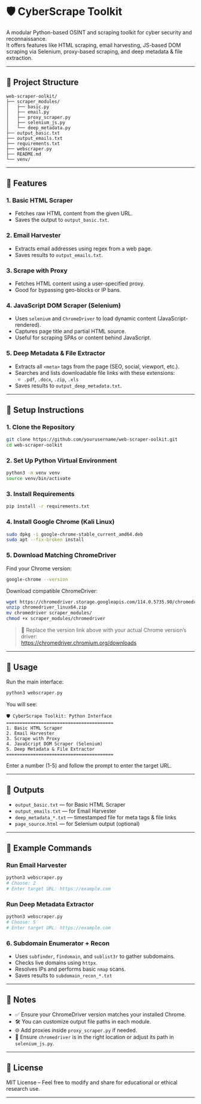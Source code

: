 # 🛡️ CyberScrape Toolkit

A modular Python-based OSINT and scraping toolkit for cyber security and reconnaissance.  
It offers features like HTML scraping, email harvesting, JS-based DOM scraping via Selenium, proxy-based scraping, and deep metadata & file extraction.

---

## 📁 Project Structure

```
web-scraper-oolkit/
├── scraper_modules/
│   ├── basic.py
│   ├── email.py
│   ├── proxy_scraper.py
│   ├── selenium_js.py
│   └── deep_metadata.py
├── output_basic.txt
├── output_emails.txt
├── requirements.txt
├── webscraper.py
├── README.md
└── venv/
```

---

## 🧰 Features

### 1. Basic HTML Scraper
- Fetches raw HTML content from the given URL.
- Saves the output to `output_basic.txt`.

### 2. Email Harvester
- Extracts email addresses using regex from a web page.
- Saves results to `output_emails.txt`.

### 3. Scrape with Proxy
- Fetches HTML content using a user-specified proxy.
- Good for bypassing geo-blocks or IP bans.

### 4. JavaScript DOM Scraper (Selenium)
- Uses `selenium` and `ChromeDriver` to load dynamic content (JavaScript-rendered).
- Captures page title and partial HTML source.
- Useful for scraping SPAs or content behind JavaScript.

### 5. Deep Metadata & File Extractor
- Extracts all `<meta>` tags from the page (SEO, social, viewport, etc.).
- Searches and lists downloadable file links with these extensions:
  - `.pdf`, `.docx`, `.zip`, `.xls`
- Saves results to `output_deep_metadata.txt`.

---

## 🔧 Setup Instructions

### 1. Clone the Repository

```bash
git clone https://github.com/yourusername/web-scraper-oolkit.git
cd web-scraper-oolkit
```

### 2. Set Up Python Virtual Environment

```bash
python3 -m venv venv
source venv/bin/activate
```

### 3. Install Requirements

```bash
pip install -r requirements.txt
```

### 4. Install Google Chrome (Kali Linux)

```bash
sudo dpkg -i google-chrome-stable_current_amd64.deb
sudo apt --fix-broken install
```

### 5. Download Matching ChromeDriver

Find your Chrome version:

```bash
google-chrome --version
```

Download compatible ChromeDriver:

```bash
wget https://chromedriver.storage.googleapis.com/114.0.5735.90/chromedriver_linux64.zip
unzip chromedriver_linux64.zip
mv chromedriver scraper_modules/
chmod +x scraper_modules/chromedriver
```

> 🔗 Replace the version link above with your actual Chrome version’s driver:  
> https://chromedriver.chromium.org/downloads

---

## 🚀 Usage

Run the main interface:

```bash
python3 webscraper.py
```

You will see:

```
🛡️ CyberScrape Toolkit: Python Interface
========================================
1. Basic HTML Scraper
2. Email Harvester
3. Scrape with Proxy
4. JavaScript DOM Scraper (Selenium)
5. Deep Metadata & File Extractor
========================================
```

Enter a number (1-5) and follow the prompt to enter the target URL.

---

## 📂 Outputs

- `output_basic.txt` — for Basic HTML Scraper  
- `output_emails.txt` — for Email Harvester  
- `deep_metadata_*.txt` — timestamped file for meta tags & file links  
- `page_source.html` — for Selenium output (optional)

---

## 🧪 Example Commands

### Run Email Harvester

```bash
python3 webscraper.py
# Choose: 2
# Enter target URL: https://example.com
```

### Run Deep Metadata Extractor

```bash
python3 webscraper.py
# Choose: 5
# Enter target URL: https://example.com
```
### 6. Subdomain Enumerator + Recon
- Uses `subfinder`, `findomain`, and `sublist3r` to gather subdomains.
- Checks live domains using `httpx`.
- Resolves IPs and performs basic `nmap` scans.
- Saves results to `subdomain_recon_*.txt`

---

## 🧠 Notes

- ✅ Ensure your ChromeDriver version matches your installed Chrome.
- 🛠️ You can customize output file paths in each module.
- 🌐 Add proxies inside `proxy_scraper.py` if needed.
- 📁 Ensure `chromedriver` is in the right location or adjust its path in `selenium_js.py`.

---

## 📜 License

MIT License – Feel free to modify and share for educational or ethical research use.

---
